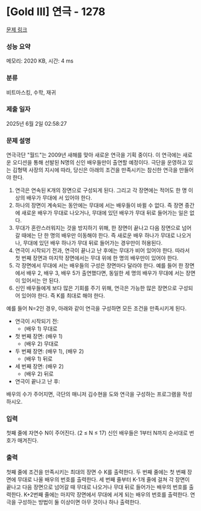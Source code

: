# [Gold III] 연극 - 1278 

[문제 링크](https://www.acmicpc.net/problem/1278) 

### 성능 요약

메모리: 2020 KB, 시간: 4 ms

### 분류

비트마스킹, 수학, 재귀

### 제출 일자

2025년 6월 2일 02:58:27

### 문제 설명

<p>연극극단 "월드"는 2009년 새해를 맞아 새로운 연극을 기획 중이다. 이 연극에는 새로운 오디션을 통해 선발된 N명의 신인 배우들만이 출연할 예정이다. 극단을 운영하고 있는 김형택 사장의 지시에 따라, 당신은 아래의 조건을 만족시키는 참신한 연극을 만들어야 한다.</p>

<ol>
	<li>연극은 연속된 K개의 장면으로 구성되게 된다. 그리고 각 장면에는 적어도 한 명 이상의 배우가 무대에 서 있어야 한다.</li>
	<li>하나의 장면이 계속되는 동안에는 무대에 서는 배우들이 바뀔 수 없다. 즉 장면 중간에 새로운 배우가 무대로 나오거나, 무대에 있던 배우가 무대 뒤로 들어가는 일은 없다.</li>
	<li>무대가 혼란스러워지는 것을 방지하기 위해, 한 장면이 끝나고 다음 장면으로 넘어갈 때에는 단 한 명의 배우만 이동해야 한다. 즉 새로운 배우 하나가 무대로 나오거나, 무대에 있던 배우 하나가 무대 뒤로 들어가는 경우만이 허용된다.</li>
	<li>연극이 시작되기 전과, 연극이 끝나고 난 후에는 무대가 비어 있어야 한다. 따라서 첫 번째 장면과 마지막 장면에서는 무대 위에 한 명의 배우만이 있어야 한다.</li>
	<li>각 장면에서 무대에 서는 배우들의 구성은 장면마다 달라야 한다. 예를 들어 한 장면에서 배우 2, 배우 3, 배우 5가 출연했다면, 동일한 세 명의 배우가 무대에 서는 장면이 있어서는 안 된다.</li>
	<li>신인 배우들에게 보다 많은 기회를 주기 위해, 연극은 가능한 많은 장면으로 구성되어 있어야 한다. 즉 K를 최대로 해야 한다.</li>
</ol>

<p>예를 들어 N=2인 경우, 아래와 같이 연극을 구성하면 모든 조건을 만족시키게 된다.</p>

<ul>
	<li>연극이 시작되기 전:
	<ul>
		<li>(배우 1) 무대로</li>
	</ul>
	</li>
	<li>첫 번째 장면: (배우 1)
	<ul>
		<li>(배우 2) 무대로</li>
	</ul>
	</li>
	<li>두 번째 장면: (배우 1), (배우 2)
	<ul>
		<li>(배우 1) 뒤로</li>
	</ul>
	</li>
	<li>세 번째 장면: (배우 2)
	<ul>
		<li>(배우 2) 뒤로</li>
	</ul>
	</li>
	<li>연극이 끝나고 난 후: </li>
</ul>

<p>배우의 수가 주어지면, 극단의 매니저 김수현을 도와 연극을 구성하는 프로그램을 작성하시오.</p>

### 입력 

 <p>첫째 줄에 자연수 N이 주어진다. (2 ≤ N ≤ 17) 신인 배우들은 1부터 N까지 순서대로 번호가 매겨진다.</p>

### 출력 

 <p>첫째 줄에 조건을 만족시키는 최대의 장면 수 K를 출력한다. 두 번째 줄에는 첫 번째 장면에 무대로 나올 배우의 번호를 출력한다. 세 번째 줄부터 K-1개 줄에 걸쳐 각 장면이 끝나고 다음 장면으로 넘어갈 때 무대로 나오거나 무대 뒤로 들어가는 배우의 번호를 출력한다. K+2번째 줄에는 마지막 장면에서 무대에 서게 되는 배우의 번호를 출력한다. 연극을 구성하는 방법이 둘 이상이면 아무 것이나 하나 출력한다.</p>

